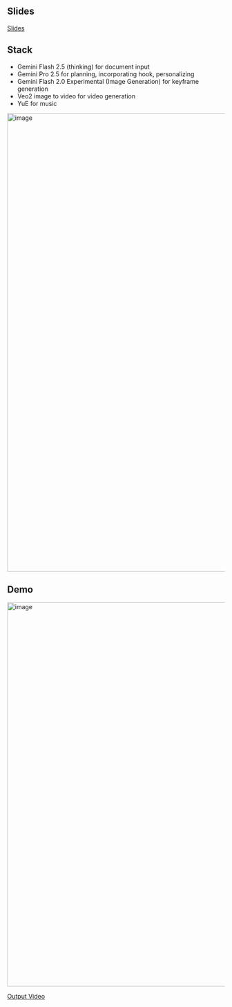 ## Slides

[Slides](https://docs.google.com/presentation/d/1EQn5yK9YHE1vI-JpaLF_ttNXueEMUu3qQAWLJzeWGkE/edit#slide=id.p)

## Stack

- Gemini Flash 2.5 (thinking) for document input
- Gemini Pro 2.5 for planning, incorporating hook, personalizing
- Gemini Flash 2.0 Experimental (Image Generation) for keyframe generation
- Veo2 image to video for video generation
- YuE for music

<img width="1058" alt="image" src="https://github.com/user-attachments/assets/647f342a-8167-419a-b604-a499a2fea2f2" />


## Demo

<img width="887" alt="image" src="https://github.com/user-attachments/assets/98a20157-ab5d-4ed2-add1-ffaeeb307393" />

[Output Video](https://pixtoon-media.eviworld.com/plottwist/final-video.mp4)
